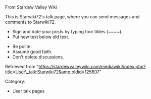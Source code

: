 From Stardew Valley Wiki

This is Starwiki72's talk page, where you can send messages and comments to Starwiki72.

- Sign and date your posts by typing four tildes (~~~~).
- Put new text below old text.

<!--THE END-->

- Be polite.
- Assume good faith.
- Don't delete discussions.

Retrieved from "https://stardewvalleywiki.com/mediawiki/index.php?title=User\_talk:Starwiki72&amp;oldid=125607"

Category:

- User talk pages